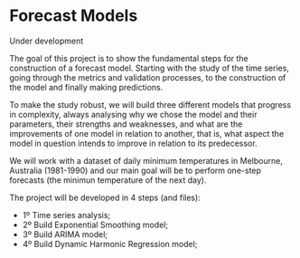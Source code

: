 # Forecast Models

Under development

The goal of this project is to show the fundamental steps for the construction of a forecast model. Starting with the study of the time series, going through the metrics and validation processes, to the construction of the model and finally making predictions. 

To make the study robust, we will build three different models that progress in complexity, always analysing why we chose the model and their parameters, their strengths and weaknesses, and what are the improvements of one model in relation to another, that is, what aspect the model in question intends to improve in relation to its predecessor.

We will work with a dataset of daily minimum temperatures in Melbourne, Australia (1981-1990) and our main goal will be to perform one-step forecasts (the minimun temperature of the next day).

The project will be developed in 4 steps (and files):

* 1º Time series analysis; 
* 2º Build Exponential Smoothing model; 
* 3º Build ARIMA model; 
* 4º Build Dynamic Harmonic Regression model; 


